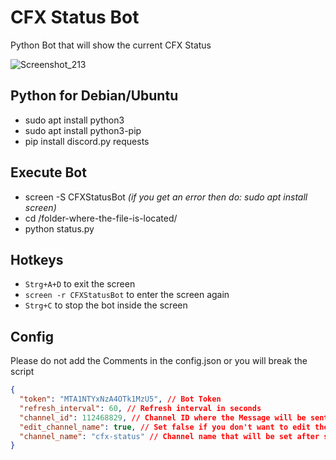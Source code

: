 # CFX Status Bot
Python Bot that will show the current CFX Status

![Screenshot_213](https://github.com/Musiker15/CFX-Status-Bot-V2/assets/49867381/0c44b506-1874-4152-92f8-f3767faf9a64)

## Python for Debian/Ubuntu
* sudo apt install python3
* sudo apt install python3-pip
* pip install discord.py requests
## Execute Bot
* screen -S CFXStatusBot *(if you get an error then do: sudo apt install screen)*
* cd /folder-where-the-file-is-located/
* python status.py

## Hotkeys
* `Strg+A+D` to exit the screen
* `screen -r CFXStatusBot` to enter the screen again
* `Strg+C` to stop the bot inside the screen

## Config
Please do not add the Comments in the config.json or you will break the script
```json
{
  "token": "MTA1NTYxNzA4OTk1MzU5", // Bot Token
  "refresh_interval": 60, // Refresh interval in seconds
  "channel_id": 112468829, // Channel ID where the Message will be sent
  "edit_channel_name": true, // Set false if you don't want to edit the channel
  "channel_name": "cfx-status" // Channel name that will be set after starting the Bot
}
```
